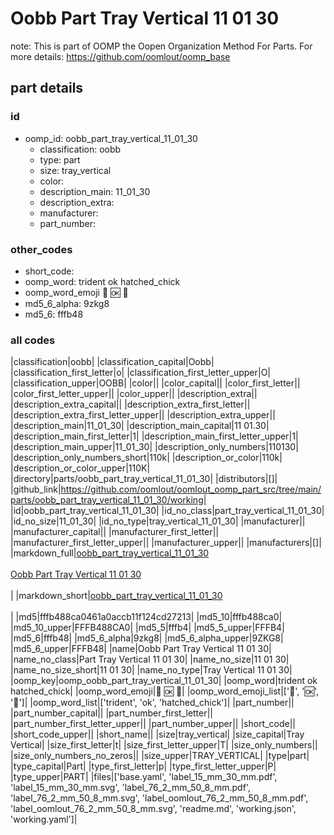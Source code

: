 # Oobb Part Tray Vertical 11 01 30  

note: This is part of OOMP the Oopen Organization Method For Parts. For more details: https://github.com/oomlout/oomp_base

##  part details





### id
* oomp_id: oobb_part_tray_vertical_11_01_30
  * classification: oobb
  * type: part
  * size: tray_vertical
  * color: 
  * description_main: 11_01_30
  * description_extra: 
  * manufacturer: 
  * part_number: 

### other_codes
* short_code: 
* oomp_word: trident ok hatched_chick
* oomp_word_emoji :trident: :ok: :hatched_chick:
* md5_6_alpha: 9zkg8
* md5_6: fffb48

### all codes 
|classification|oobb|
|classification_capital|Oobb|
|classification_first_letter|o|
|classification_first_letter_upper|O|
|classification_upper|OOBB|
|color||
|color_capital||
|color_first_letter||
|color_first_letter_upper||
|color_upper||
|description_extra||
|description_extra_capital||
|description_extra_first_letter||
|description_extra_first_letter_upper||
|description_extra_upper||
|description_main|11_01_30|
|description_main_capital|11 01.30|
|description_main_first_letter|1|
|description_main_first_letter_upper|1|
|description_main_upper|11_01_30|
|description_only_numbers|110130|
|description_only_numbers_short|110k|
|description_or_color|110k|
|description_or_color_upper|110K|
|directory|parts/oobb_part_tray_vertical_11_01_30|
|distributors|[]|
|github_link|https://github.com/oomlout/oomlout_oomp_part_src/tree/main/parts/oobb_part_tray_vertical_11_01_30/working|
|id|oobb_part_tray_vertical_11_01_30|
|id_no_class|part_tray_vertical_11_01_30|
|id_no_size|11_01_30|
|id_no_type|tray_vertical_11_01_30|
|manufacturer||
|manufacturer_capital||
|manufacturer_first_letter||
|manufacturer_first_letter_upper||
|manufacturer_upper||
|manufacturers|[]|
|markdown_full|[oobb_part_tray_vertical_11_01_30](https://github.com/oomlout/oomlout_oomp_part_src/tree/main/parts/oobb_part_tray_vertical_11_01_30/working)<br>[](https://github.com/oomlout/oomlout_oomp_part_src/tree/main/parts/oobb_part_tray_vertical_11_01_30/working)<br>[Oobb Part Tray Vertical 11 01 30](https://github.com/oomlout/oomlout_oomp_part_src/tree/main/parts/oobb_part_tray_vertical_11_01_30/working)<br><br>|
|markdown_short|[oobb_part_tray_vertical_11_01_30](https://github.com/oomlout/oomlout_oomp_part_src/tree/main/parts/oobb_part_tray_vertical_11_01_30/working)<br><br>|
|md5|fffb488ca0461a0accb11f124cd27213|
|md5_10|fffb488ca0|
|md5_10_upper|FFFB488CA0|
|md5_5|fffb4|
|md5_5_upper|FFFB4|
|md5_6|fffb48|
|md5_6_alpha|9zkg8|
|md5_6_alpha_upper|9ZKG8|
|md5_6_upper|FFFB48|
|name|Oobb Part Tray Vertical 11 01 30|
|name_no_class|Part Tray Vertical 11 01 30|
|name_no_size|11 01 30|
|name_no_size_short|11 01 30|
|name_no_type|Tray Vertical 11 01 30|
|oomp_key|oomp_oobb_part_tray_vertical_11_01_30|
|oomp_word|trident ok hatched_chick|
|oomp_word_emoji|:trident: :ok: :hatched_chick:|
|oomp_word_emoji_list|[':trident:', ':ok:', ':hatched_chick:']|
|oomp_word_list|['trident', 'ok', 'hatched_chick']|
|part_number||
|part_number_capital||
|part_number_first_letter||
|part_number_first_letter_upper||
|part_number_upper||
|short_code||
|short_code_upper||
|short_name||
|size|tray_vertical|
|size_capital|Tray Vertical|
|size_first_letter|t|
|size_first_letter_upper|T|
|size_only_numbers||
|size_only_numbers_no_zeros||
|size_upper|TRAY_VERTICAL|
|type|part|
|type_capital|Part|
|type_first_letter|p|
|type_first_letter_upper|P|
|type_upper|PART|
|files|['base.yaml', 'label_15_mm_30_mm.pdf', 'label_15_mm_30_mm.svg', 'label_76_2_mm_50_8_mm.pdf', 'label_76_2_mm_50_8_mm.svg', 'label_oomlout_76_2_mm_50_8_mm.pdf', 'label_oomlout_76_2_mm_50_8_mm.svg', 'readme.md', 'working.json', 'working.yaml']|
